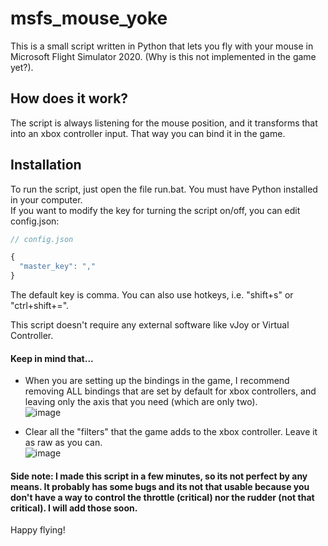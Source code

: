 # msfs_mouse_yoke

This is a small script written in Python that lets you fly with your mouse in Microsoft Flight Simulator 2020. (Why is this not implemented in the game yet?).


## How does it work?

The script is always listening for the mouse position, and it transforms that into an xbox controller input. That way you can bind it in the game. 


## Installation

To run the script, just open the file run.bat. You must have Python installed in your computer.\
If you want to modify the key for turning the script on/off, you can edit config.json:

```javascript
// config.json

{
  "master_key": ","
}

```

The default key is comma. You can also use hotkeys, i.e. "shift+s" or "ctrl+shift+=".

This script doesn't require any external software like vJoy or Virtual Controller.

#### Keep in mind that...
- When you are setting up the bindings in the game, I recommend removing ALL bindings that are set by default for xbox controllers, and leaving only the axis that you need (which are only two).\
![image](https://user-images.githubusercontent.com/81604853/198916272-5f92a8c7-013a-4614-98bd-637830455754.png)

- Clear all the "filters" that the game adds to the xbox controller. Leave it as raw as you can.\
![image](https://user-images.githubusercontent.com/81604853/198917548-432d4f79-d778-429b-b1d3-c74b97eac5b7.png)

#### Side note: I made this script in a few minutes, so its not perfect by any means. It probably has some bugs and its not that usable because you don't have a way to control the throttle (critical) nor the rudder (not that critical). I will add those soon.


Happy flying!

